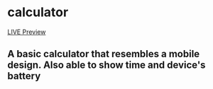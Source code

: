 # calculator

<a href="https://roozbehzhuleh.github.io/calculator/"> LIVE Preview</a>

## A basic calculator that resembles a mobile design. Also able to show time and device's battery
